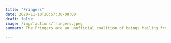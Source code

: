```yaml
---
title: "Fringers"
date: 2020-11-10T20:57:30-08:00
draft: false
image: /img/factions/fringers.jpeg
summary: The Fringers are an unofficial coalition of beings hailing from worlds beyond the borders of the Galactic Republic. To survive in the far Outer Rim, one must be tough, clever, and courageous, but even with those traits it's a hard life to go alone. Fringers look out for each other, because they know that no-one else will; the Republic isn't coming out this far just to give us a helping hand. Whether you were born in the Outer Rim, or you came out here to find your fortune, if you've got guts and brains enough to survive, the Fringers may have a place for you.

---
```


